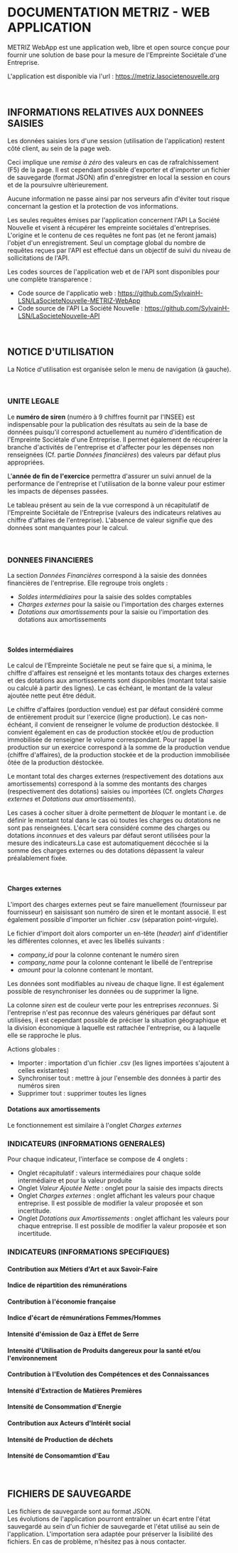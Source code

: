 # DOCUMENTATION METRIZ - WEB APPLICATION

METRIZ WebApp est une application web, libre et open source conçue pour fournir une solution de base pour la mesure de l'Empreinte Sociétale d'une Entreprise.

L'application est disponible via l'url : https://metriz.lasocietenouvelle.org

&nbsp;
## INFORMATIONS RELATIVES AUX DONNEES SAISIES

Les données saisies lors d'une session (utilisation de l'application) restent côté client, au sein de la page web.

Ceci implique une *remise à zéro* des valeurs en cas de rafraîchissement (F5) de la page.
Il est cependant possible d'exporter et d'importer un fichier de sauvegarde (format JSON) afin d'enregistrer en local la session en cours et de la poursuivre ultèrieurement.

Aucune information ne passe ainsi par nos serveurs afin d'éviter tout risque concernant la gestion et la protection de vos informations.

Les seules requêtes émises par l'application concernent l'API La Société Nouvelle et visent à récupérer les empreinte sociétales d'entreprises. 
L'origine et le contenu de ces requêtes ne font pas (et ne feront jamais) l'objet d'un enregistrement. 
Seul un comptage global du nombre de requêtes reçues par l'API est effectué dans un objectif de suivi du niveau de sollicitations de l'API.

Les codes sources de l'application web et de l'API sont disponibles pour une complète transparence :  
- Code source de l'applicatio web : https://github.com/SylvainH-LSN/LaSocieteNouvelle-METRIZ-WebApp
- Code source de l'API La Société Nouvelle : https://github.com/SylvainH-LSN/LaSocieteNouvelle-API
  
&nbsp;
## NOTICE D'UTILISATION

La Notice d'utilisation est organisée selon le menu de navigation (à gauche).

&nbsp;
### UNITE LEGALE

Le **numéro de siren** (numéro à 9 chiffres fournit par l'INSEE) est indispensable pour la publication des résultats au sein de la base de données puisqu'il correspond actuellement au numéro d'identification de l'Empreinte Sociétale d'une Entreprise.
Il permet également de récupérer la branche d'activités de l'entreprise et d'affecter pour les dépenses non renseignées (Cf. partie *Données financières*) des valeurs par défaut plus appropriées.

L'**année de fin de l'exercice** permettra d'assurer un suivi annuel de la performance de l'entreprise et l'utilisation de la bonne valeur pour estimer les impacts de dépenses passées.

Le tableau présent au sein de la vue correspond à un récapitulatif de l'Empreinte Sociétale de l'Entreprise (valeurs des indicateurs relatives au chiffre d'affaires de l'entreprise).
L'absence de valeur signifie que des données sont manquantes pour le calcul.

&nbsp;
### DONNEES FINANCIERES

La section *Données Financières* correspond à la saisie des données financières de l'entreprise. Elle regroupe trois onglets :
* *Soldes intermédiaires* pour la saisie des soldes comptables
* *Charges externes* pour la saisie ou l'importation des charges externes
* *Dotations aux amortissements* pour la saisie ou l'importation des dotations aux amortissements

&nbsp;
#### Soldes intermédiaires

Le calcul de l'Empreinte Sociétale ne peut se faire que si, a minima, le chiffre d'affaires est renseigné et les montants totaux des charges externes et des dotations aux amortissements sont disponibles (montant total saisie ou calculé à partir des lignes). Le cas échéant, le montant de la valeur ajoutée nette peut être déduit.

Le chiffre d'affaires (porduction vendue) est par défaut considéré comme de entièrement produit sur l'exercice (ligne production). Le cas non-échéant, il convient de renseigner le volume de production déstockée. Il convient également en cas de production stockée et/ou de production immobilisée de renseigner le volume correspondant.
Pour rappel la production sur un exercice correspond à la somme de la production vendue (chiffre d'affaires), de la production stockée et de la production immobilisée ôtée de la production déstockée.

Le montant total des charges externes (respectivement des dotations aux amortissements) correspond à la somme des montants des charges (respectivement des dotations) saisies ou importées (Cf. onglets *Charges externes* et *Dotations aux amortissements*).

Les cases à cocher situer à droite permettent de *bloquer* le montant i.e. de définir le montant total dans le cas où toutes les charges ou dotations ne sont pas renseignées. L'écart sera considéré comme des charges ou dotations *inconnues* et des valeurs par défaut seront utilisées pour la mesure des indicateurs.La case est automatiquement décochée si la somme des charges externes ou des dotations dépassent la valeur préalablement fixée.

&nbsp;
#### Charges externes

L'import des charges externes peut se faire manuellement (fournisseur par fournisseur) en saisissant son numéro de siren et le montant associé. Il est également possible d'importer un fichier .csv (séparation point-virgule). 

Le fichier d'import doit alors comporter un en-tête (*header*) ainf d'identifier les différentes colonnes, et avec les libellés suivants :
- *company_id* pour la colonne contenant le numéro siren
- *company_name* pour la colonne contenant le libellé de l'entreprise
- *amount* pour la colonne contenant le montant.

Les données sont modifiables au niveau de chaque ligne. Il est également possible de resynchroniser les données ou de supprimer la ligne.

La colonne *siren* est de couleur verte pour les entreprises *reconnues*.
Si l'entreprise n'est pas reconnue des valeurs génériques par défaut sont utilisées, il est cependant possible de préciser la situation géographique et la division économique à laquelle est rattachée l'entreprise, ou à laquelle elle se rapproche le plus.

Actions globales :
* Importer : importation d'un fichier .csv (les lignes importées s'ajoutent à celles existantes)
* Synchroniser tout : mettre à jour l'ensemble des données à partir des numéros siren
* Supprimer tout : supprimer toutes les lignes

#### Dotations aux amortissements

Le fonctionnement est similaire à l'onglet *Charges externes*

### INDICATEURS (INFORMATIONS GENERALES)

Pour chaque indicateur, l'interface se compose de 4 onglets :
* Onglet récapitulatif : valeurs intermédiaires pour chaque solde intermédiaire et pour la valeur produite
* Onglet *Valeur Ajoutée Nette* : onglet pour la saisie des impacts directs
* Onglet *Charges externes* : onglet affichant les valeurs pour chaque entreprise. Il est possible de modifier la valeur proposée et son incertitude.
* Onglet *Dotations aux Amortissements* : onglet affichant les valeurs pour chaque entreprise. Il est possible de modifier la valeur proposée et son incertitude.

### INDICATEURS (INFORMATIONS SPECIFIQUES)

#### Contribution aux Métiers d'Art et aux Savoir-Faire

#### Indice de répartition des rémunérations

#### Contribution à l'économie française

#### Indice d'écart de rémunérations Femmes/Hommes

#### Intensité d'émission de Gaz à Effet de Serre

#### Intensité d'Utilisation de Produits dangereux pour la santé et/ou l'environnement

#### Contribution à l'Evolution des Compétences et des Connaissances

#### Intensité d'Extraction de Matières Premières

#### Intensité de Consommation d'Energie

#### Contribution aux Acteurs d'Intérêt social

#### Intensité de Production de déchets

#### Intensité de Consomamtion d'Eau

&nbsp;
## FICHIERS DE SAUVEGARDE

Les fichiers de sauvegarde sont au format JSON.  
Les évolutions de l'application pourront entraîner un écart entre l'état sauvegardé au sein d'un fichier de sauvegarde et l'état utilisé au sein de l'application.
L'importation sera adaptée pour préserver la lisibilité des fichiers. En cas de problème, n'hésitez pas à nous contacter.
